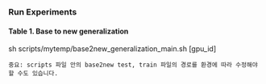 ### Run Experiments
#### Table 1. Base to new generalization 

sh scripts/mytemp/base2new_generalization_main.sh [gpu_id]
```
중요: scripts 파일 안의 base2new test, train 파일의 경로를 환경에 따라 수정해야 할 수도 있습니다.
